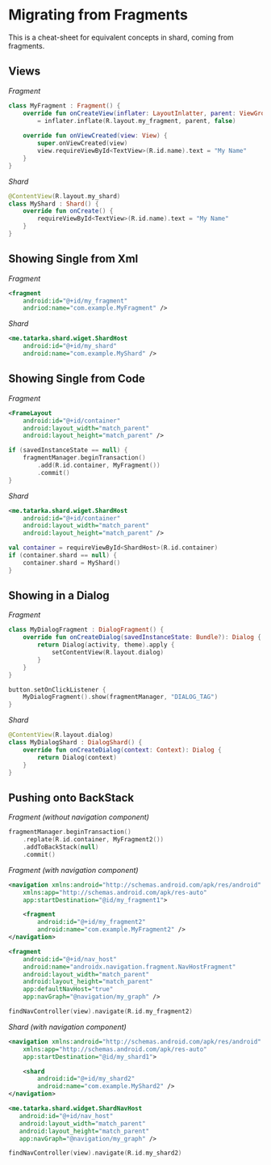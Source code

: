 # Migrating from Fragments

This is a cheat-sheet for equivalent concepts in shard, coming from fragments.

## Views

*Fragment*
```kotlin
class MyFragment : Fragment() {
    override fun onCreateView(inflater: LayoutInlatter, parent: ViewGroup, savedInstanceState: Bundle?)
        = inflater.inflate(R.layout.my_fragment, parent, false)
        
    override fun onViewCreated(view: View) {
        super.onViewCreated(view)
        view.requireViewById<TextView>(R.id.name).text = "My Name"
    }
}
```

*Shard*
```kotlin
@ContentView(R.layout.my_shard)
class MyShard : Shard() {
    override fun onCreate() {
        requireViewById<TextView>(R.id.name).text = "My Name"
    }
}
```

## Showing Single from Xml

*Fragment*
```xml
<fragment
    android:id="@+id/my_fragment"
    andriod:name="com.example.MyFragment" />
```

*Shard*
```xml
<me.tatarka.shard.wiget.ShardHost
    android:id="@+id/my_shard"
    android:name="com.example.MyShard" />
```

## Showing Single from Code

*Fragment*
```xml
<FrameLayout
    android:id="@+id/container"
    android:layout_width="match_parent"
    android:layout_height="match_parent" />
```

```kotlin
if (savedInstanceState == null) {
    fragmentManager.beginTransaction()
        .add(R.id.container, MyFragment())
        .commit()
}
```

*Shard*
```xml
<me.tatarka.shard.wiget.ShardHost
    android:id="@+id/container"
    android:layout_width="match_parent"
    android:layout_height="match_parent" />
```

```kotlin
val container = requireViewById<ShardHost>(R.id.container)
if (container.shard == null) {
    container.shard = MyShard()
}
```

## Showing in a Dialog

*Fragment*
```kotlin
class MyDialogFragment : DialogFragment() {
    override fun onCreateDialog(savedInstanceState: Bundle?): Dialog {
        return Dialog(activity, theme).apply {
            setContentView(R.layout.dialog)
        }
    }
}
```

```kotlin
button.setOnClickListener {
    MyDialogFragment().show(fragmentManager, "DIALOG_TAG")
}
```

*Shard*
```kotlin
@ContentView(R.layout.dialog)
class MyDialogShard : DialogShard() {
    override fun onCreateDialog(context: Context): Dialog {
        return Dialog(context)
    }
}
```

## Pushing onto BackStack

*Fragment (without navigation component)*
```kotlin
fragmentManager.beginTransaction()
    .replate(R.id.container, MyFragment2())
    .addToBackStack(null)
    .commit()
```

*Fragment (with navigation component)*
```xml
<navigation xmlns:android="http://schemas.android.com/apk/res/android"
    xmlns:app="http://schemas.android.com/apk/res-auto"
    app:startDestination="@id/my_fragment1">

    <fragment
        android:id="@+id/my_fragment2"
        android:name="com.example.MyFragment2" />
</navigation>
```

```xml
<fragment
    android:id="@+id/nav_host"
    android:name="androidx.navigation.fragment.NavHostFragment"
    android:layout_width="match_parent"
    android:layout_height="match_parent"
    app:defaultNavHost="true"
    app:navGraph="@navigation/my_graph" />
```

```kotlin
findNavController(view).navigate(R.id.my_fragment2)
```

*Shard (with navigation component)*
```xml
<navigation xmlns:android="http://schemas.android.com/apk/res/android"
    xmlns:app="http://schemas.android.com/apk/res-auto"
    app:startDestination="@id/my_shard1">

    <shard
        android:id="@+id/my_shard2"
        android:name="com.example.MyShard2" />
</navigation>
```

```xml
<me.tatarka.shard.widget.ShardNavHost
   android:id="@+id/nav_host"
   android:layout_width="match_parent"
   android:layout_height="match_parent"
   app:navGraph="@navigation/my_graph" />
```

```kotlin
findNavController(view).navigate(R.id.my_shard2)
```